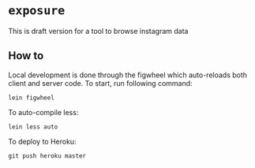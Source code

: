 # `exposure`

This is draft version for a tool to browse instagram data

## How to

Local development is done through the figwheel which 
auto-reloads both client and server code.
To start, run following command:

    lein figwheel
    
To auto-compile less:
    
    lein less auto

To deploy to Heroku:

    git push heroku master
